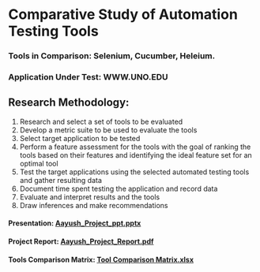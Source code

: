 # Comparative Study of Automation Testing Tools 

### Tools in Comparison: Selenium, Cucumber, Heleium. 

### Application Under Test: WWW.UNO.EDU

## Research Methodology:


1. Research and select a set of tools to be evaluated
2. Develop a metric suite to be used to evaluate the tools
3. Select target application to be tested
4. Perform a feature assessment for the tools with the goal of ranking the tools based on their features and identifying the 
   ideal feature set for an  optimal tool
5. Test the target applications using the selected automated testing tools and
    gather resulting data
6. Document time spent testing the application and record data
7. Evaluate and interpret results and the tools
8. Draw inferences and make recommendations

#### Presentation: [Aayush_Project_ppt.pptx](https://github.com/AayushNagpal/Selenium-Testing/files/1043366/Aayush_Project_ppt.pptx)

#### Project Report: [Aayush_Project_Report.pdf](https://github.com/AayushNagpal/Selenium-Testing/files/1043368/Aayush_Project_Report.pdf)

#### Tools Comparison Matrix: [Tool Comparison Matrix.xlsx](https://github.com/AayushNagpal/Selenium-Testing/files/1043367/Tool.Comparison.Matrix.xlsx)
